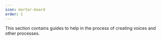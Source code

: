 ```yaml
---
icon: mortar-board
order: C
---
```

This section contains guides to help in the process of creating voices and other processes.